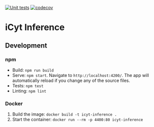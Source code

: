 [![Unit tests](https://github.com/lahr/icyt-inference/actions/workflows/main.yml/badge.svg)](https://github.com/lahr/icyt-inference/actions)
[![codecov](https://codecov.io/gh/lahr/icyt-inference/branch/main/graph/badge.svg?token=ER8VUK91DK)](https://codecov.io/gh/lahr/icyt-inference)

# iCyt Inference

## Development
### npm
- Build: `npm run build`
- Serve: `npm start`. Navigate to `http://localhost:4200/`. The app will automatically reload if you change any of the source files.
- Tests: `npm test`
- Linting: `npm lint`

### Docker
1. Build the image: `docker build -t icyt-inference .`
2. Start the container: `docker run --rm -p 4400:80 icyt-inference`

